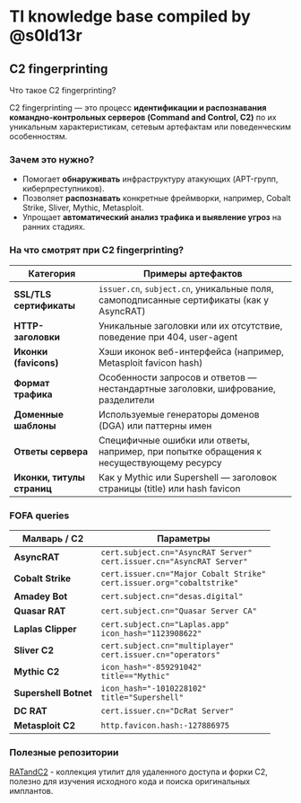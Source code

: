 # TI knowledge base compiled by @s0ld13r



## C2 fingerprinting

Что такое C2 fingerprinting? 

C2 fingerprinting — это процесс **идентификации и распознавания командно-контрольных серверов (Command and Control, C2)** по их уникальным характеристикам, сетевым артефактам или поведенческим особенностям.

### Зачем это нужно?

- Помогает **обнаруживать** инфраструктуру атакующих (APT-групп, киберпреступников).
- Позволяет **распознавать** конкретные фреймворки, например, Cobalt Strike, Sliver, Mythic, Metasploit.
- Упрощает **автоматический анализ трафика и выявление угроз** на ранних стадиях.
### На что смотрят при C2 fingerprinting?

| Категория                  | Примеры артефактов                                                                       |
| -------------------------- | ---------------------------------------------------------------------------------------- |
| **SSL/TLS сертификаты**    | `issuer.cn`, `subject.cn`, уникальные поля, самоподписанные сертификаты (как у AsyncRAT) |
| **HTTP-заголовки**         | Уникальные заголовки или их отсутствие, поведение при 404, user-agent                    |
| **Иконки (favicons)**      | Хэши иконок веб-интерфейса (например, Metasploit favicon hash)                           |
| **Формат трафика**         | Особенности запросов и ответов — нестандартные заголовки, шифрование, разделители        |
| **Доменные шаблоны**       | Используемые генераторы доменов (DGA) или паттерны имен                                  |
| **Ответы сервера**         | Специфичные ошибки или ответы, например, при попытке обращения к несуществующему ресурсу |
| **Иконки, титулы страниц** | Как у Mythic или Supershell — заголовок страницы (title) или hash favicon                |
###  FOFA queries

| Малварь / C2      | Параметры                                                |
|------------------|--------------------------------------------------|
| **AsyncRAT**        | `cert.subject.cn="AsyncRAT Server"`<br>`cert.issuer.cn="AsyncRAT Server"` |
| **Cobalt Strike**   | `cert.issuer.cn="Major Cobalt Strike"`<br>`cert.issuer.org="cobaltstrike"` |
| **Amadey Bot**      | `cert.subject.cn="desas.digital"` |
| **Quasar RAT**      | `cert.subject.cn="Quasar Server CA"` |
| **Laplas Clipper**  | `cert.subject.cn="Laplas.app"`<br>`icon_hash="1123908622"` |
| **Sliver C2**       | `cert.subject.cn="multiplayer"`<br>`cert.issuer.cn="operators"` |
| **Mythic C2**       | `icon_hash="-859291042"`<br>`title=="Mythic"` |
| **Supershell Botnet** | `icon_hash="-1010228102"`<br>`title="Supershell"` |
| **DC RAT**          | `cert.issuer.cn="DcRat Server"` |
| **Metasploit C2**   | `http.favicon.hash:-127886975` |

### Полезные репозитории

[RATandC2](https://github.com/RATandC2) - коллекция утилит для удаленного доступа и форки C2, полезно для изучения исходного кода и поиска оригинальных имплантов.
